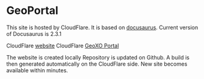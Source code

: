 # GeoPortal

This site is hosted by CloudFlare.  It is based on [docusaurus](https://docusaurus.io/).
Current version of Docusaurus is 2.3.1

CloudFlare [website](https://geoxo-website.pages.dev/)
CloudFlare [GeoXO Portal](https://geoxo-website.pages.dev/)

The website is created locally
Repository is updated on Github.
A build is then generated automatically on the CloudFlare side.
New site becomes available within minutes.

